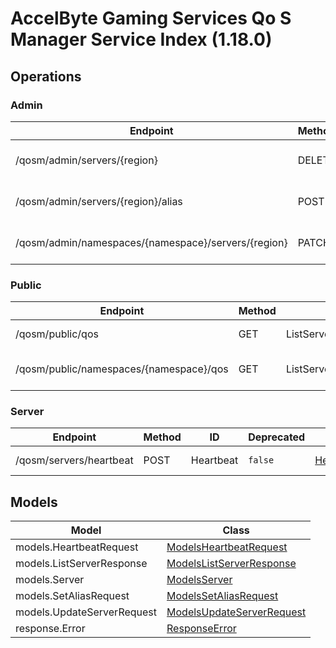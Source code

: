 [//]: # (<< Code generated. DO NOT EDIT!)

[//]: # (<< template file: ags_py_codegen)

# AccelByte Gaming Services Qo S Manager Service Index (1.18.0)


## Operations

### Admin
| Endpoint | Method | ID | Deprecated | Class | Wrapper | Example |
|---|---|---|---|---|---|---|
| /qosm/admin/servers/{region} | DELETE | DeleteServer | `false` | [DeleteServer](../../src/qosm/accelbyte_py_sdk/api/qosm/operations/admin/delete_server.py) | [delete_server](../../src/qosm/accelbyte_py_sdk/api/qosm/wrappers/_admin.py) | [accelbyte_py_sdk_cli qosm-delete-server](../../samples/cli/accelbyte_py_sdk_cli/qosm/_delete_server.py) |
| /qosm/admin/servers/{region}/alias | POST | SetServerAlias | `false` | [SetServerAlias](../../src/qosm/accelbyte_py_sdk/api/qosm/operations/admin/set_server_alias.py) | [set_server_alias](../../src/qosm/accelbyte_py_sdk/api/qosm/wrappers/_admin.py) | [accelbyte_py_sdk_cli qosm-set-server-alias](../../samples/cli/accelbyte_py_sdk_cli/qosm/_set_server_alias.py) |
| /qosm/admin/namespaces/{namespace}/servers/{region} | PATCH | UpdateServerConfig | `false` | [UpdateServerConfig](../../src/qosm/accelbyte_py_sdk/api/qosm/operations/admin/update_server_config.py) | [update_server_config](../../src/qosm/accelbyte_py_sdk/api/qosm/wrappers/_admin.py) | [accelbyte_py_sdk_cli qosm-update-server-config](../../samples/cli/accelbyte_py_sdk_cli/qosm/_update_server_config.py) |

### Public
| Endpoint | Method | ID | Deprecated | Class | Wrapper | Example |
|---|---|---|---|---|---|---|
| /qosm/public/qos | GET | ListServer | `false` | [ListServer](../../src/qosm/accelbyte_py_sdk/api/qosm/operations/public/list_server.py) | [list_server](../../src/qosm/accelbyte_py_sdk/api/qosm/wrappers/_public.py) | [accelbyte_py_sdk_cli qosm-list-server](../../samples/cli/accelbyte_py_sdk_cli/qosm/_list_server.py) |
| /qosm/public/namespaces/{namespace}/qos | GET | ListServerPerNamespace | `false` | [ListServerPerNamespace](../../src/qosm/accelbyte_py_sdk/api/qosm/operations/public/list_server_per_namespace.py) | [list_server_per_namespace](../../src/qosm/accelbyte_py_sdk/api/qosm/wrappers/_public.py) | [accelbyte_py_sdk_cli qosm-list-server-per-namespace](../../samples/cli/accelbyte_py_sdk_cli/qosm/_list_server_per_namespace.py) |

### Server
| Endpoint | Method | ID | Deprecated | Class | Wrapper | Example |
|---|---|---|---|---|---|---|
| /qosm/servers/heartbeat | POST | Heartbeat | `false` | [Heartbeat](../../src/qosm/accelbyte_py_sdk/api/qosm/operations/server/heartbeat.py) | [heartbeat](../../src/qosm/accelbyte_py_sdk/api/qosm/wrappers/_server.py) | [accelbyte_py_sdk_cli qosm-heartbeat](../../samples/cli/accelbyte_py_sdk_cli/qosm/_heartbeat.py) |


## Models
| Model | Class |
|---|---|
| models.HeartbeatRequest | [ModelsHeartbeatRequest](../../src/qosm/accelbyte_py_sdk/api/qosm/models/models_heartbeat_request.py) |
| models.ListServerResponse | [ModelsListServerResponse](../../src/qosm/accelbyte_py_sdk/api/qosm/models/models_list_server_response.py) |
| models.Server | [ModelsServer](../../src/qosm/accelbyte_py_sdk/api/qosm/models/models_server.py) |
| models.SetAliasRequest | [ModelsSetAliasRequest](../../src/qosm/accelbyte_py_sdk/api/qosm/models/models_set_alias_request.py) |
| models.UpdateServerRequest | [ModelsUpdateServerRequest](../../src/qosm/accelbyte_py_sdk/api/qosm/models/models_update_server_request.py) |
| response.Error | [ResponseError](../../src/qosm/accelbyte_py_sdk/api/qosm/models/response_error.py) |
